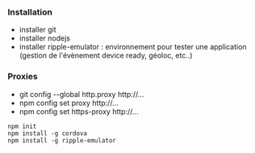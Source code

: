 

### Installation

- installer git
- installer nodejs
- installer ripple-emulator : environnement pour tester une application (gestion de l'évènement device ready, géoloc, etc..)

### Proxies

- git config --global http.proxy http://...
- npm config set proxy http://...
- npm config set https-proxy http://...

````dos
npm init
npm install -g cordova
npm install -g ripple-emulator
````

